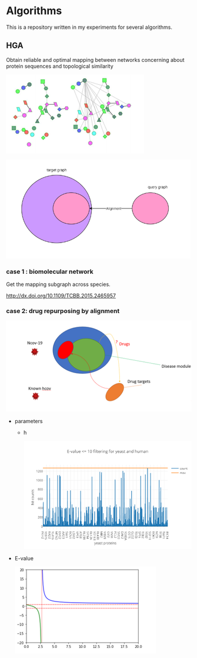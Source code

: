 # Algorithms

This is a repository written in my experiments for several algorithms.

## HGA

Obtain reliable and optimal mapping between networks concerning about protein sequences and topological similarity  

![image-20200608121805358](README.assets/image-20200608121805358.png)

<img src="README.assets/image-20200608122144302.png" alt="image-20200608122144302" style="zoom: 67%;" />

### case 1 : biomolecular network

Get the mapping subgraph across species. 

http://dx.doi.org/10.1109/TCBB.2015.2465957

### case 2: drug repurposing by alignment

<img src="README.assets/image-20200608122510098.png" alt="image-20200608122510098" style="zoom: 50%;" />

* parameters 

  * h

    <img src="README.assets/image-20200608122736345.png" alt="image-20200608122736345" style="zoom: 67%;" />

* E-value 

  <img src="README.assets/image-20200608122828935.png" alt="image-20200608122828935" style="zoom: 50%;" />